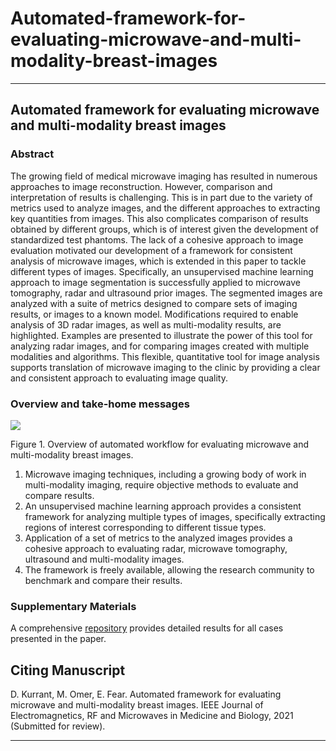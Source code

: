 # Automated-framework-for-evaluating-microwave-and-multi-modality-breast-images

***

## Automated framework for evaluating microwave and multi-modality breast images

### Abstract
The growing field of medical microwave imaging has resulted in numerous approaches to image reconstruction.  However, comparison and interpretation of results is challenging.  This is in part due to the variety of metrics used to analyze images, and the different approaches to extracting key quantities from images.  This also complicates comparison of results obtained by different groups, which is of interest given the development of standardized test phantoms.  The lack of a cohesive approach to image evaluation motivated our development of a framework for consistent analysis of microwave images, which is extended in this paper to tackle different types of images.  Specifically, an unsupervised machine learning approach to image segmentation is successfully applied to microwave tomography, radar and ultrasound prior images.  The segmented images are analyzed with a suite of metrics designed to compare sets of imaging results, or images to a known model.   Modifications required to enable analysis of 3D radar images, as well as multi-modality results, are highlighted.  Examples are presented to illustrate the power of this tool for analyzing radar images, and for comparing images created with multiple modalities and algorithms.   This flexible, quantitative tool for image analysis supports translation of microwave imaging to the clinic by providing a clear and consistent approach to evaluating image quality. 

### Overview and take-home messages

![](https://github.com/djkurran/Automated-framework-for-evaluating-microwave-and-multi-modality-breas-images/blob/main/overview.png)

Figure 1. Overview of automated workflow for evaluating microwave and multi-modality breast images.

1.	Microwave imaging techniques, including a growing body of work in multi-modality imaging, require objective methods to evaluate and compare results.
2.	An unsupervised machine learning approach provides a consistent framework for analyzing multiple types of images, specifically extracting regions of interest corresponding to different tissue types.
3.	Application of a set of metrics to the analyzed images provides a cohesive approach to evaluating radar, microwave tomography, ultrasound and multi-modality images.
4.	The framework is freely available, allowing the research community to benchmark and compare their results.

### Supplementary Materials

A comprehensive [repository](https://github.com/djkurran/Automated-framework-for-evaluating-microwave-and-multi-modality-breastImages/wiki) provides detailed results for all cases presented in the paper.

## Citing Manuscript

D. Kurrant, M. Omer, E. Fear. Automated framework for evaluating microwave and multi-modality breast images. IEEE Journal of Electromagnetics, RF and Microwaves in Medicine and Biology, 2021 (Submitted for review).

***
